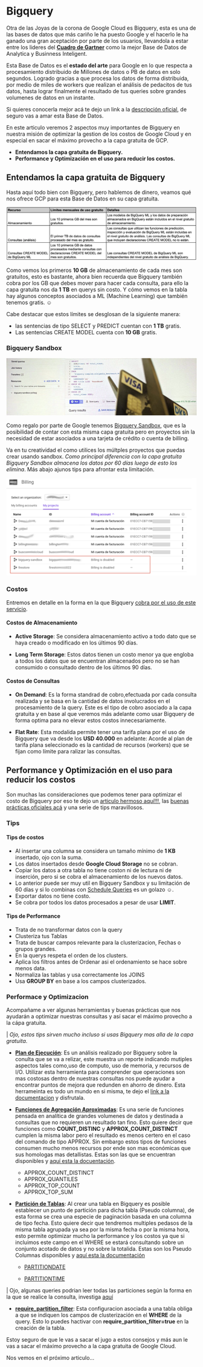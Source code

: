 # Bigquery

Otra de las Joyas de la corona de Google Cloud es Bigquery, esta es una de las bases de datos que más cariño le ha puesto Google y el hacerlo le ha ganado una gran aceptación por parte de los usuarios, llevandola a estar entre los lideres del **[Cuadro de Gartner](https://cloud.google.com/gartner-magic-quadrant-for-dmsa/)** como la mejor Base de Datos de Analytica y Businness Inteligent.

Esta Base de Datos es el __estado del arte__ para Google en lo que respecta a procesamiento distribuido de Millones de datos o PB de datos en solo segundos. Logrado gracias a que procesa los datos de forma distribuida, por medio de miles de workers que realizan el análisis de pedacitos de tus datos, hasta lograr finalmente el resultado de tus queries sobre grandes volumenes de datos en un instante.

Si quieres conocerla mejor acá te dejo un link a la [descripción oficial](https://cloud.google.com/bigquery/), de seguro vas a amar esta Base de Datos.

En este articulo veremos 2 aspectos muy importantes de Bigquery en nuestra misión de optimizar la gestion de los costos de Google Cloud y en especial en sacar el máximo provecho a la capa gratuita de GCP.

* __Entendamos la capa gratuita de Bigquery.__
* __Performance y Optimización en el uso para reducir los costos.__

## Entendamos la capa gratuita de Bigquery

Hasta aquí todo bien con Bigquery, pero hablemos de dinero, veamos qué nos ofrece GCP para esta Base de Datos en su capa gratuita.

![capa gratuita bigquery](/images/S01/bigquery/limits.png)

Como vemos los primeros __10 GB__ de almacenamiento de cada mes son gratuitos, esto es bastante, ahora bien recuerda que Bigquery también cobra por los GB que debes mover para hacer cada consulta, para ello la capa gratuita nos da __1 TB__ en querys sin costo.
Y cómo vemos en la tabla hay algunos conceptos asociados a ML (Machine Learning) que también tenemos gratis. ☺

Cabe destacar que estos límites se desglosan de la siguiente manera:

* las sentencias de tipo SELECT y PREDICT cuentan con __1 TB__ gratis.
* Las sentencias CREATE MODEL cuenta con __10 GB__ gratis.


### Bigquery Sandbox

![Sin tarjeta de credito](/images/S01/bigquery/portada_bigquery.png)

Como regalo por parte de Google tenemos [Bigquery Sandbox](https://cloud.google.com/bigquery/docs/sandbox), que es la posibilidad de contar con esta misma capa gratuita pero en proyectos sin la necesidad de estar asociados a una tarjeta de crédito o cuenta de billing.

Va en tu creatividad el como utilices los múltples proyectos que puedas crear usando sandbox. _Como principal diferencia con la capa gratuita Bigquery Sandbox almacena los datos por 60 días luego de esto los elimina_. Más abajo ajunos tips para afrontar esta limitación. 

![sin billing](/images/S01/bigquery/bigquery_sandbox.png)

### Costos 

Entremos en detalle en la forma en la que Bigquery [cobra por el uso de este servicio](https://cloud.google.com/bigquery/pricing).

#### Costos de Almacenamiento

* __Active Storage__: Se considera almacenamiento activo a todo dato que se haya creado o modificado en los últimos 90 días.

* __Long Term Storage__: Estos datos tienen un costo menor ya que engloba a todos los datos que se encuentran almacenados pero no se han consumido o consultado dentro de los últimos 90 días.

#### Costos de Consultas


* __On Demand__: Es la forma standrad de cobro,efectuada por cada consulta realizada y se basa en la cantidad de datos involucrados en el procesamiento de la query. Este es el tipo de cobro asociado a la capa gratuita y en base al que veremos más adelante como usar Bigquery de forma optima para no elevar estos costos innecesariamente.

* __Flat Rate__: Esta modalida permite tener una tarifa plana por el uso de Bigquery que va desde los __USD 40.000__ en adelante: Acorde al plan de tarifa plana seleccionado es la cantidad de recursos (workers) que se fijan como límite para ralizar las consultas.

## Performance y Optimización en el uso para reducir los costos

Son muchas las consideraciones que podemos tener para optimizar el costo de Bigquery por eso te dejo un [articulo hermoso aquí!!!](https://medium.com/google-cloud/bigquery-optimized-cluster-your-tables-65e2f684594b), las [buenas prácticas oficiales acá](https://cloud.google.com/bigquery/docs/best-practices-performance-compute) y una serie de tips maravillosos.

### Tips

#### Tips de costos

* Al insertar una columna se considera un tamaño mínimo de __1 KB__ insertado, ojo con la suma.
* Los datos insertados desde __Google Cloud Storage__ no se cobran.
* Copiar los datos a otra tabla no tiene coston ni de lectura ni de inserción, pero si se cobra el almacenamiento de los nuevos datos. 
* Lo anterior puede ser muy util en Bigquery Sandbox y su limitación de 60 días y si lo combinas con [Schedule Queries](https://cloud.google.com/bigquery/docs/scheduling-queries) es un golazo ☺.
* Exportar datos no tiene costo.
* Se cobra por todos los datos procesados a pesar de usar __LIMIT__.

#### Tips de Performance

* Trata de no transformar datos con la query
* Clusteriza tus Tablas
* Trata de buscar campos relevante para la clusterizacion, Fechas o grupos grandes.
* En la querys respeta el orden de los clusters.
* Aplica los filtros antes de Ordenar asi el ordenamiento se hace sobre menos data.
* Normaliza las tablas y usa correctamente los JOINS
* Usa __GROUP BY__ en base a los campos clusterizados.



### Performace y Optimizacion

Acompañame a ver algunas herramientas y buenas prácticas que nos ayudarán a optimizar nuestras consultas y así sacar el máximo provecho a la cápa gratuita. 

| _Ojo, estos tips sirven mucho incluso si usas Bigquery mas alla de la capa gratuita_.


* __[Plan de Ejecución](https://cloud.google.com/bigquery/query-plan-explanation)__: Es un análisis realizado por Bigquery sobre la conulta que se va a relizar, este muestra un reporte indicando mutiples aspectos tales como,uso de computo, uso de memoria, y recursos de I/O. Utilizar esta herramienta para comprender que operaciones son mas costosas dentro de nuestras consultas nos puede ayudar a encontrar puntos de mejora que redunden en ahorro de dinero.
Esta herrameinta es todo un mundo en si misma, te dejo el [link a la documentacion](https://cloud.google.com/bigquery/query-plan-explanation) y disfrutala.

* __[Funciones de Agregación Aproximadas](https://cloud.google.com/bigquery/docs/reference/standard-sql/approximate_aggregate_functions)__: Es una serie de funciones pensada en analítica de grandes volumenes de datos y destinada a consultas que no requieren un resultado tan fino. Esto quiere decir que funciones como __COUNT_DISTINC__ y __APPROX_COUNT_DISTINCT__ cumplen la misma labor pero el resultado es menos certero en el caso del comando de tipo APPROX. Sin embargo estos tipos de funciones consumen mucho menos recursos por ende son mas económicas que sus homologas mas detallistas.
Estas son las que se encuentran disponibles y [aquí esta la docuentación](https://cloud.google.com/bigquery/docs/reference/standard-sql/approximate_aggregate_functions).
    + APPROX_COUNT_DISTINCT
    + APPROX_QUANTILES
    + APPROX_TOP_COUNT
    + APPROX_TOP_SUM

* __[Partición de Tablas](https://cloud.google.com/bigquery/docs/partitioned-tables)__: Al crear una tabla en Bigquery es posible establecer un punto de partición para dicha tabla (Pseudo columna), de esta forma se crea una especie de paginación basada en una columna de tipo fecha. Esto quiere decir que tendremos multiples pedasos de la misma tabla agrupada ya sea por la misma fecha o por la misma hora, esto permite optimizar mucho la performance y los costos ya que si incluimos este campo en el WHERE se estará consultando sobre un conjunto acotado de datos y no sobre la totalida. 
Estas son los Pseudo Columnas disponibles y [aquí esta la documentación](https://cloud.google.com/bigquery/docs/partitioned-tables)

    + [PARTITIONDATE](https://cloud.google.com/bigquery/docs/querying-partitioned-tables?hl=es#ingestion?time_partitioned_table_pseudo_columns)

    + [PARTITIONTIME](https://cloud.google.com/bigquery/docs/querying-partitioned-tables?hl=es#ingestion?time_partitioned_table_pseudo_columns)

| Ojo, algunas queries podrian leer todas las particiones según la forma en la que se realice la consulta, investiga [aquí](https://cloud.google.com/bigquery/docs/querying-partitioned-tables#pseudo_column_queries_that_scan_all_partitions)

* __[require_partition_filter](https://cloud.google.com/bigquery/docs/reference/bq-cli-reference)__: Esta configuracion asociada a una tabla obliga a que se indiquen los campos de clusterización en el __WHERE__ de la query. Esto lo puedes hactivar con __require_partition_filter=true__ en la creación de la tabla.

Estoy seguro de que le vas a sacar el jugo a estos consejos y más aun le vas a sacar el máximo provecho a la capa gratuita de Google Cloud.

Nos vemos en el próximo articulo...